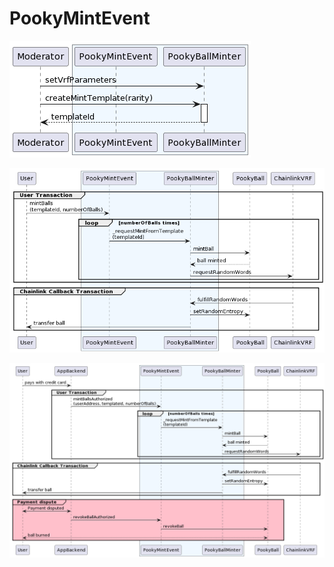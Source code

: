 # PookyMintEvent

![moderatorSetup](./PookyMintEvent/moderatorSetup.png)

![userBuysFromContract](./PookyMintEvent/userBuysFromContract.png)

![userBuysWithCreditcard](./PookyMintEvent/userBuysWithCreditcard.png)